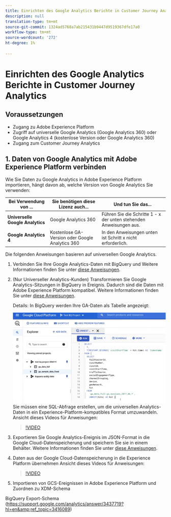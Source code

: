```yaml
---
title: Einrichten des Google Analytics Berichte in Customer Journey Analytics
description: null
translation-type: tm+mt
source-git-commit: 1324ad5768a7ab215431b9447d9519367dfe17a0
workflow-type: tm+mt
source-wordcount: '272'
ht-degree: 1%

---
```



# Einrichten des Google Analytics Berichte in Customer Journey Analytics



## Voraussetzungen

* Zugang zu Adobe Experience Platform
* Zugriff auf universelle Google Analytics (Google Analytics 360) oder Google Analytics 4 (kostenlose Version oder Google Analytics 360)
* Zugang zum Customer Journey Analytics

## 1. Daten von Google Analytics mit Adobe Experience Platform verbinden

Wie Sie Daten zu Google Analytics in Adobe Experience Platform importieren, hängt davon ab, welche Version von Google Analytics Sie verwenden:

| Bei Verwendung von ... | Sie benötigen diese Lizenz auch... | Und tun Sie das... |
| --- | --- | --- |
| **Universelle Google Analytics** | Google Analytics 360 | Führen Sie die Schritte 1 - x der unten stehenden Anweisungen aus. |
| **Google Analytics 4** | Kostenlose GA-Version oder Google Analytics 360 | In den Anweisungen unten ist Schritt x nicht erforderlich. |

Die folgenden Anweisungen basieren auf universellen Google Analytics.

1. Verbinden Sie Ihre Google Analytics-Daten mit BigQuery und
Weitere Informationen finden Sie unter [diese Anweisungen](https://support.google.com/analytics/answer/3416092?hl=en).

1. (Nur Universeller Analytics-Kunden) Transformieren Sie Google Analytics-Sitzungen in BigQuery in Ereignis.
Dadurch sind die Daten mit Adobe Experience Platform kompatibel. Weitere Informationen finden Sie unter [diese Anweisungen](https://support.google.com/analytics/answer/3437618?hl=en).

   Details: In BigQuery werden Ihre GA-Daten als Tabelle angezeigt:

   ![](assets/ga-bigquery.png)
Sie müssen eine SQL-Abfrage erstellen, um die universellen Analytics-Daten in ein Experience-Platform-kompatibles Format umzuwandeln. Ansicht dieses Videos für Anweisungen:

   >[!VIDEO](https://video.tv.adobe.com/v/332634)

1. Exportieren Sie Google Analytics-Ereignis im JSON-Format in die Google Cloud-Datenspeicherung und speichern Sie sie in einem Behälter.
Weitere Informationen finden Sie unter [diese Anweisungen](https://support.google.com/analytics/answer/3437719?hl=en&amp;ref_topic=3416089).

1. Daten aus der Google Cloud-Datenspeicherung in die Experience Platform übernehmen
Ansicht dieses Videos für Anweisungen:

   >[!VIDEO](https://video.tv.adobe.com/v/332641)

1. Importieren von GCS-Ereignissen in Adobe Experience Platform und Zuordnen zu XDM-Schema

BigQuery Export-Schema (https://support.google.com/analytics/answer/3437719?hl=en&amp;ref_topic=3416089)


